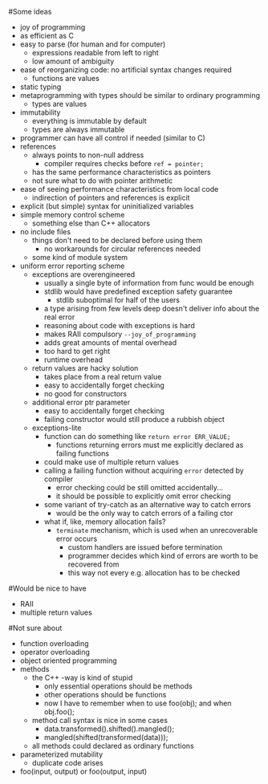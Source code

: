 #Some ideas
- joy of programming
- as efficient as C
- easy to parse (for human and for computer)
	- expressions readable from left to right
	- low amount of ambiguity
- ease of reorganizing code: no artificial syntax changes required
	- functions are values
- static typing
- metaprogramming with types should be similar to ordinary programming
	- types are values
- immutability
	- everything is immutable by default
	- types are always immutable
- programmer can have all control if needed (similar to C)
- references
	- always points to non-null address
		- compiler requires checks before `ref = pointer;`
	- has the same performance characteristics as pointers
	- not sure what to do with pointer arithmetic
- ease of seeing performance characteristics from local code
	- indirection of pointers and references is explicit
- explicit (but simple) syntax for uninitialized variables
- simple memory control scheme
	- something else than C++ allocators
- no include files
	- things don't need to be declared before using them
		- no workarounds for circular references needed
	- some kind of module system
- uniform error reporting scheme
	- exceptions are overengineered
		- usually a single byte of information from func would be enough
		- stdlib would have predefined exception safety guarantee
			- stdlib suboptimal for half of the users
		- a type arising from few levels deep doesn't deliver info about the real error
		- reasoning about code with exceptions is hard
		- makes RAII compulsory `--joy_of_programming`
		- adds great amounts of mental overhead
		- too hard to get right
		- runtime overhead
	- return values are hacky solution
		- takes place from a real return value
		- easy to accidentally forget checking
		- no good for constructors
	- additional error ptr parameter
		- easy to accidentally forget checking
		- failing constructor would still produce a rubbish object
	- exceptions-lite
		- function can do something like `return error ERR_VALUE;`
			- functions returning errors must me explicitly declared as failing functions
		- could make use of multiple return values
		- calling a failing function without acquiring `error` detected by compiler
			- error checking could be still omitted accidentally...
			- it should be possible to explicitly omit error checking
		- some variant of try-catch as an alternative way to catch errors
			- would be the only way to catch errors of a failing ctor
		- what if, like, memory allocation fails?
			- `terminate` mechanism, which is used when an unrecoverable error occurs
				- custom handlers are issued before termination
				- programmer decides which kind of errors are worth to be recovered from
				- this way not every e.g. allocation has to be checked

#Would be nice to have
- RAII
- multiple return values

#Not sure about
- function overloading
- operator overloading
- object oriented programming
- methods
	- the C++ -way is kind of stupid
		- only essential operations should be methods
		- other operations should be functions
		- now I have to remember when to use foo(obj); and when obj.foo();
	- method call syntax is nice in some cases
		- data.transformed().shifted().mangled();
		- mangled(shifted(transformed(data)));
	- all methods could declared as ordinary functions
- parameterized mutability
	- duplicate code arises
- foo(input, output) or foo(output, input)

